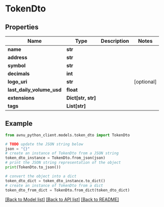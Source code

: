 # TokenDto


## Properties

Name | Type | Description | Notes
------------ | ------------- | ------------- | -------------
**name** | **str** |  | 
**address** | **str** |  | 
**symbol** | **str** |  | 
**decimals** | **int** |  | 
**logo_uri** | **str** |  | [optional] 
**last_daily_volume_usd** | **float** |  | 
**extensions** | **Dict[str, str]** |  | 
**tags** | **List[str]** |  | 

## Example

```python
from avnu_python_client.models.token_dto import TokenDto

# TODO update the JSON string below
json = "{}"
# create an instance of TokenDto from a JSON string
token_dto_instance = TokenDto.from_json(json)
# print the JSON string representation of the object
print(TokenDto.to_json())

# convert the object into a dict
token_dto_dict = token_dto_instance.to_dict()
# create an instance of TokenDto from a dict
token_dto_from_dict = TokenDto.from_dict(token_dto_dict)
```
[[Back to Model list]](../README.md#documentation-for-models) [[Back to API list]](../README.md#documentation-for-api-endpoints) [[Back to README]](../README.md)


